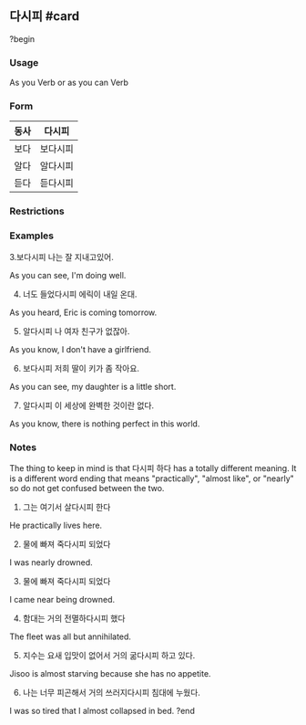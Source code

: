 ## 다시피 #card
?begin
### Usage
As you Verb or as you can Verb
### Form
| 동사     | 다시피  |
| ------ | ---- |
| 보다     | 보다시피 |
| 알다     | 알다시피 |
| 듣다<br> | 듣다시피 |
### Restrictions
### Examples
3.보다시피 나는 잘 지내고있어.

As you can see, I'm doing well.

4. 너도 들었다시피 에릭이 내일 온대.

As you heard, Eric is coming tomorrow.

5. 알다시피 나 여자 친구가 없잖아.

As you know, I don't have a girlfriend.

6. 보다시피 저희 딸이 키가 좀 작아요.

As you can see, my daughter is a little short.  

7. 알다시피 이 세상에 완벽한 것이란 없다.

As you know, there is nothing perfect in this world.
### Notes
The thing to keep in mind is that 다시피 하다 has a totally different meaning. It is a different word ending that means "practically", "almost like", or "nearly" so do not get confused between the two.

1. 그는 여기서 살다시피 한다

He practically lives here. 

2. 물에 빠져 죽다시피 되었다

I was nearly drowned.
  
3. 물에 빠져 죽다시피 되었다

I came near being drowned. 

4. 함대는 거의 전멸하다시피 했다

The fleet was all but annihilated. 

5. 지수는 요새 입맛이 없어서 거의 굶다시피 하고 있다.

Jisoo is almost starving because she has no appetite.

6. 나는 너무 피곤해서 거의 쓰러지다시피 침대에 누웠다.  

I was so tired that I almost collapsed in bed.
?end
